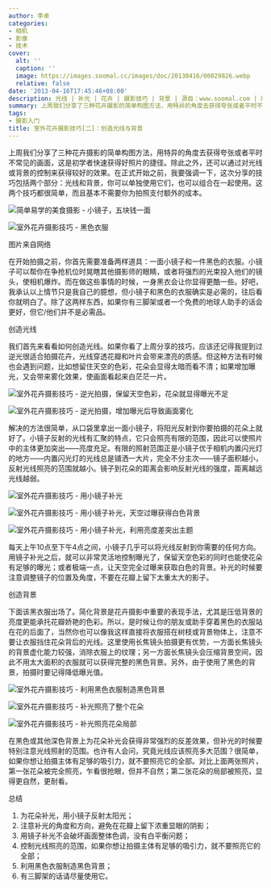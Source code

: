 ```yaml
---
author: 李卓
categories:
- 相机
- 影像
- 技术
cover:
  alt: ''
  caption: ''
  image: https://images.soomal.cc/images/doc/20130416/00029826.webp
  relative: false
date: '2013-04-16T17:45:46+08:00'
description: 光线 | 补光 | 花卉 | 摄影技巧 | 背景 | 源自：www.soomal.com | 版权：原创 |  平均/总评分：09.82/108
summary: 上周我们分享了三种花卉摄影的简单构图方法，用特异的角度去获得夸张或者平时不常见的画面，这是初学者快速获得好照片的捷径。除此之外，还可以通过对光线或背景的控制来获得较好的效果。这次分享的技巧包括两个部分：光线和背景，你可以单独使用它们，也可以组合在一起使用。
tags:
- 摄影入门
title: 室外花卉摄影技巧[二]：创造光线与背景
---
```


上周我们分享了三种花卉摄影的简单构图方法，用特异的角度去获得夸张或者平时不常见的画面，这是初学者快速获得好照片的捷径。除此之外，还可以通过对光线或背景的控制来获得较好的效果。在正式开始之前，我要强调一下，这次分享的技巧包括两个部分：光线和背景，你可以单独使用它们，也可以组合在一起使用。这两个技巧都很简单，而且基本不需要你为拍照支付额外的成本。



![简单易学的美食摄影 - 小镜子，五块钱一面](https://images.soomal.cc/images/doc/20130403/00029156.webp)



![室外花卉摄影技巧 - 黑色衣服](https://images.soomal.cc/images/doc/20130416/00029827.webp)

图片来自网络



在开始拍摄之前，你首先需要准备两样道具：一面小镜子和一件黑色的衣服。小镜子可以帮你在争抢机位时晃瞎其他摄影师的眼睛，或者将强烈的光束投入他们的镜头，使相机爆炸。而在做这些事情的时候，一身黑衣会让你显得更酷一些。好吧，我承认以上情节只是我自己的臆想，但小镜子和黑色的衣服确实是必需的，往后看你就明白了。除了这两样东西，如果你有三脚架或者一个免费的地球人助手的话会更好，但它/他们并不是必需品。



创造光线



我们首先来看看如何创造光线。如果你看了上周分享的技巧，应该还记得我提到过逆光很适合拍摄花卉，光线穿透花瓣和叶片会带来漂亮的质感。但这种方法有时候也会遇到问题，比如想留住天空的色彩，花朵会显得太暗而看不清；如果增加曝光，又会带来雾化效果，使画面看起来白茫茫一片。



![室外花卉摄影技巧 - 逆光拍摄，保留天空色彩，花朵就显得曝光不足](https://images.soomal.cc/images/doc/20130416/00029828.webp)



![室外花卉摄影技巧 - 逆光拍摄，增加曝光后导致画面雾化](https://images.soomal.cc/images/doc/20130416/00029829.webp)



解决的方法很简单，从口袋里拿出一面小镜子，将阳光反射到你要拍摄的花朵上就好了。小镜子反射的光线有汇聚的特点，它只会照亮有限的范围，因此可以使照片中的主体更加突出――亮度充足。有限的照射范围正是小镜子优于相机内置闪光灯的地方――内置闪光灯的光线总是铺洒一大片，完全不分主次――镜子面积越小，反射光线照亮的范围就越小。镜子到花朵的距离会影响反射光线的强度，距离越远光线越弱。



![室外花卉摄影技巧 - 用小镜子补光](https://images.soomal.cc/images/doc/20130416/00029830.webp)



![室外花卉摄影技巧 - 用小镜子补光，天空过曝获得白色背景](https://images.soomal.cc/images/doc/20130416/00029831.webp)



![室外花卉摄影技巧 - 用小镜子补光，利用亮度差突出主题](https://images.soomal.cc/images/doc/20130416/00029832.webp)



每天上午10点至下午4点之间，小镜子几乎可以将光线反射到你需要的任何方向。用镜子补光之后，就可以非常灵活地控制曝光了，保留天空色彩的同时也能使花朵有足够的曝光；或者极端一点，让天空完全过曝来获取白色的背景。补光的时候要注意调整镜子的位置及角度，不要在花瓣上留下太重太大的影子。



创造背景



下面该黑衣服出场了。简化背景是花卉摄影中重要的表现手法，尤其是压低背景的亮度更能承托花瓣娇艳的色彩。所以，是时候让你的朋友或助手穿着黑色的衣服站在花的后面了，当然你也可以像我这样直接将衣服搭在树枝或背景物体上，注意不要让衣服挡住花朵背后的光线。这里使用长焦镜头拍摄更有优势，一方面长焦镜头的背景虚化能力较强，消除衣服上的纹理；另一方面长焦镜头会压缩背景空间，因此不用太大面积的衣服就可以获得完整的黑色背景。另外，由于使用了黑色的背景，拍摄时要记得降低曝光值。



![室外花卉摄影技巧 - 利用黑色衣服制造黑色背景](https://images.soomal.cc/images/doc/20130416/00029833.webp)



![室外花卉摄影技巧 - 补光照亮了整个花朵](https://images.soomal.cc/images/doc/20130416/00029834.webp)



![室外花卉摄影技巧 - 补光照亮花朵局部](https://images.soomal.cc/images/doc/20130416/00029835.webp)



在黑色或其他深色背景上为花朵补光会获得非常强烈的反差效果，但补光的时候要特别注意光线照射的范围。也许有人会问，究竟光线应该照亮多大范围？很简单，如果你想让拍摄主体有足够的吸引力，就不要照亮它的全部。对比上面两张照片，第一张花朵被完全照亮，乍看很抢眼，但并不自然；第二张花朵的局部被照亮，显得更自然，更耐看。



总结
1. 为花朵补光，用小镜子反射太阳光；
2. 注意补光的角度和方向，避免在花瓣上留下浓重显眼的阴影；
3. 用镜子补光不会破坏画面整体色调，没有白平衡问题；
4. 控制光线照亮的范围，如果你想让拍摄主体有足够的吸引力，就不要照亮它的全部；
5. 利用黑色衣服制造黑色背景；
6. 有三脚架的话请尽量使用它。